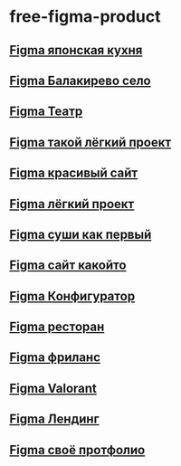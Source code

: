 # free-figma-product

## [Figma японская кухня ](https://www.figma.com/file/vlbt4opFQmjbZ32vygZ2vl/Riksha?node-id=1%3A11)
## [Figma Балакирево село](https://www.figma.com/file/e0XfKi97qFuGUC0PHfAQu8/%D0%91%D0%B0%D0%BB%D0%B0%D0%BA%D0%B8%D1%80%D0%B5%D0%B2%D0%BE?node-id=101%3A4081)
## [Figma Театр](https://www.figma.com/file/tDXKBS668DUhbK0DOVg6dv/Templates-%2315.-More-on-Figma.info)
## [Figma такой лёгкий проект](https://www.figma.com/file/FZQg4Z3bH0pzAhnI4j7vI0/Prototype_Kakel_Store?node-id=606%3A342)
## [Figma красивый сайт](https://www.figma.com/file/9Fibqv3GwTbvN0LGAWQB7O/Way-(Copy)?node-id=0%3A1)
## [Figma лёгкий проект](https://www.figma.com/file/X1gvk3YIuIK3nr6dNodwup/Study%D0%A1%D0%A8%D0%90-(Copy))
## [Figma суши как первый](https://www.figma.com/file/JgwU2LVHASLmUj9XVjxEPM/%D0%A1%D0%A3%D0%A8%D0%98)
## [Figma сайт какойто](https://www.figma.com/file/8Xcb2xvl8YtR9rQw7SeuPs/Proj.2)
## [Figma Конфигуратор](https://www.figma.com/file/JpzeCtYrCeHRpaEpmwZnWk/%D0%9A%D0%BE%D0%BD%D1%84%D0%B8%D0%B3%D1%83%D1%80%D0%B0%D1%82%D0%BE%D1%80-(%D0%B4%D0%B8%D0%B7%D0%B0%D0%B9%D0%BD)-(v2)?node-id=264%3A308)
## [Figma ресторан](https://www.figma.com/file/HHyBI1g24kKpW8moabTEH1/%D0%A0%D0%B5%D1%81%D1%82%D0%BE%D1%80%D0%B0%D0%BD?node-id=0%3A1)
## [Figma фриланс](https://www.figma.com/file/jiQp5mFBzXipjrzya7GKs0/%D0%A4%D1%80%D0%B8%D0%BB%D0%B0%D0%BD%D1%81-%D0%B1%D0%B8%D1%80%D0%B6%D0%B0?node-id=6159%3A77425)
## [Figma Valorant](https://www.figma.com/file/mc4NyQ8AYUV7KjImsy5cVY/Valorant---Agents-page-concept-design-(Community)?node-id=1%3A2)
## [Figma Лендинг](https://www.figma.com/file/aHd2rHMrnzDXhowLuIQjIyVQ/ThriveTalk-Landing-Page?node-id=0%3A1)
## [Figma своё протфолио](https://www.figma.com/file/5D9pDuLtS042hzaoN69Kd7/Free--Landing--Page-Template?node-id=254%3A515)

